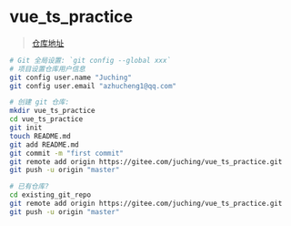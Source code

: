 # vue_ts_practice

> [仓库地址](https://gitee.com/juching/vue_ts_practice.git)

```sh
# Git 全局设置: `git config --global xxx`
# 项目设置仓库用户信息
git config user.name "Juching"
git config user.email "azhucheng1@qq.com"

# 创建 git 仓库:
mkdir vue_ts_practice
cd vue_ts_practice
git init
touch README.md
git add README.md
git commit -m "first commit"
git remote add origin https://gitee.com/juching/vue_ts_practice.git
git push -u origin "master"

# 已有仓库?
cd existing_git_repo
git remote add origin https://gitee.com/juching/vue_ts_practice.git
git push -u origin "master"
```
